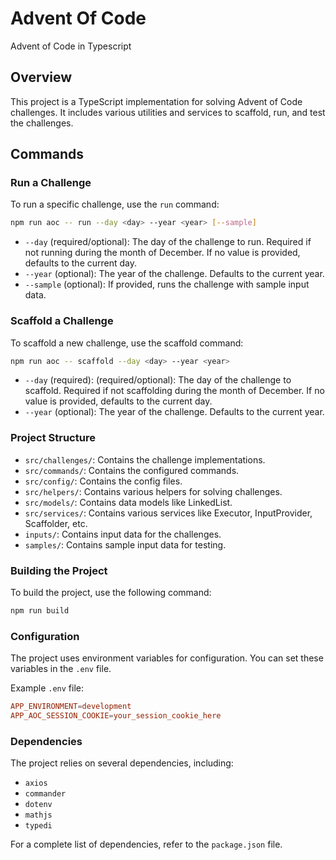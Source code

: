 # Advent Of Code

Advent of Code in Typescript

## Overview

This project is a TypeScript implementation for solving Advent of Code challenges. It includes various utilities and services to scaffold, run, and test the challenges.

## Commands

### Run a Challenge

To run a specific challenge, use the `run` command:
```sh
npm run aoc -- run --day <day> --year <year> [--sample]
```
 - `--day` (required/optional): The day of the challenge to run. Required if not running during the month of December. If no value is provided, defaults to the current day.
 - `--year` (optional): The year of the challenge. Defaults to the current year.
 - `--sample` (optional): If provided, runs the challenge with sample input data.

### Scaffold a Challenge
To scaffold a new challenge, use the scaffold command:
```sh
npm run aoc -- scaffold --day <day> --year <year>
```
 - `--day` (required): (required/optional): The day of the challenge to scaffold. Required if not scaffolding during the month of December. If no value is provided, defaults to the current day.
 - `--year` (optional): The year of the challenge. Defaults to the current year.

### Project Structure
 - `src/challenges/`: Contains the challenge implementations.
 - `src/commands/`: Contains the configured commands.
 - `src/config/`: Contains the config files.
 - `src/helpers/`: Contains various helpers for solving challenges.
 - `src/models/`: Contains data models like LinkedList.
 - `src/services/`: Contains various services like Executor, InputProvider, Scaffolder, etc.
 - `inputs/`: Contains input data for the challenges.
 - `samples/`: Contains sample input data for testing.

### Building the Project
To build the project, use the following command:
```sh
npm run build
```

### Configuration
The project uses environment variables for configuration. You can set these variables in the `.env` file.

Example `.env` file:
```conf
APP_ENVIRONMENT=development
APP_AOC_SESSION_COOKIE=your_session_cookie_here
```

### Dependencies
The project relies on several dependencies, including:

 - `axios`
 - `commander`
 - `dotenv`
 - `mathjs`
 - `typedi`

For a complete list of dependencies, refer to the `package.json` file.

